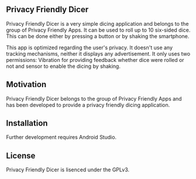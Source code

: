 ## Privacy Friendly Dicer
Privacy Friendly Dicer is a very simple dicing application and belongs to the group of Privacy Friendly Apps. It can be used to roll up to 10 six-sided dice. This can be done either by pressing a button or by shaking the smartphone.

This app is optimized regarding the user's privacy. It doesn't use any tracking mechanisms, neither it displays any advertisement.
It only uses two permissions: Vibration for providing feedback whether dice were rolled or not and sensor to enable
the dicing by shaking.

## Motivation

Privacy Friendly Dicer belongs to the group of Privacy Friendly Apps and has been developed to provide a privacy friendly dicing application. 

## Installation

Further development requires Android Studio.

## License

Privacy Friendly Dicer is lisenced under the GPLv3.
